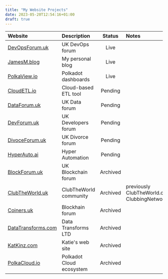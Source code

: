 ```yaml
---
title: "My Website Projects"
date: 2023-05-20T12:54:16+01:00
draft: true
---
```


| Website                                           | Description              | Status   | Notes                                             |
| :------------------------------------------------ | :----------------------- | :------: | :------------------------------------------------ |
| [DevOpsForum.uk](https://devopsforum.uk/)         | UK DevOps forum          | Live     |                                                   |
| [JamesM.blog](https://jamesm.blog/)               | My personal blog         | Live     |                                                   |
| [PolkaView.io](https://polkaview.io/)             | Polkadot dashboards      | Live     |                                                   |
| [CloudETL.io](https://cloudetl.io/)               | Cloud-based ETL tool     | Pending  |                                                   |
| [DataForum.uk](https://dataforum.uk/)             | UK Data forum            | Pending  |                                                   |
| [DevForum.uk](https://devforum.uk/)               | UK Developers forum      | Pending  |                                                   |
| [DivoceForum.uk](https://divorceforum.uk/)        | UK Divorce forum         | Pending  |                                                   |
| [HyperAuto.ai](https://hyperauto.ai/)             | Hyper Automation         | Pending  |                                                   |
| [BlockForum.uk](https://blockforum.uk/)           | UK Blockchain forum      | Archived |                                                   | 
| [ClubTheWorld.uk](https://clubtheworld.uk/)       | ClubTheWorld community   | Archived | previously ClubTheWorld.com & ClubbingNetwork.com |
| [Coiners.uk](https://coiners.co.uk/)              | Blockhain forum          | Archived |                                                   |
| [DataTransforms.com](https://datatransforms.com/) | Data Transforms LTD      | Archived |                                                   |
| [KatKinz.com](https://katkinz.com/)               | Katie's web site         | Archived |                                                   |
| [PolkaCloud.io](https://polkacloud.io/)           | Polkadot Cloud ecosystem | Archived |                                                   |
